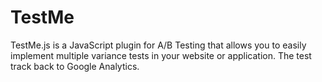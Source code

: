 TestMe
======

TestMe.js is a JavaScript plugin for A/B Testing that allows you to easily implement multiple variance tests in your website or application. The test track back to Google Analytics.
